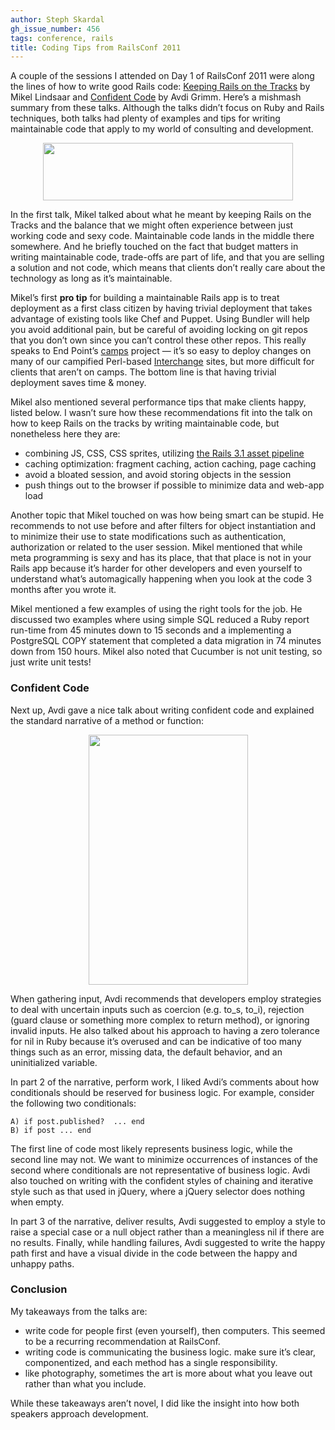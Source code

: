 ```yaml
---
author: Steph Skardal
gh_issue_number: 456
tags: conference, rails
title: Coding Tips from RailsConf 2011
---
```


A couple of the sessions I attended on Day 1 of RailsConf 2011 were along the lines of how to write good Rails code: [Keeping Rails on the Tracks](https://conferences.oreilly.com/rails2011/public/schedule/detail/17703) by Mikel Lindsaar and [Confident Code](https://conferences.oreilly.com/rails2011/public/schedule/detail/18418) by Avdi Grimm. Here’s a mishmash summary from these talks. Although the talks didn’t focus on Ruby and Rails techniques, both talks had plenty of examples and tips for writing maintainable code that apply to my world of consulting and development.

<a href="/blog/2011/05/20/coding-tips-from-railsconf-2011/image-0-big.jpeg" onblur="try {parent.deselectBloggerImageGracefully();} catch(e) {}"><img alt="" border="0" id="BLOGGER_PHOTO_ID_5608600298183857506" src="/blog/2011/05/20/coding-tips-from-railsconf-2011/image-0.jpeg" style="display:block; margin:0px auto 10px; text-align:center;cursor:pointer; cursor:hand;width: 400px; height: 92px;"/></a>

In the first talk, Mikel talked about what he meant by keeping Rails on the Tracks and the balance that we might often experience between just working code and sexy code. Maintainable code lands in the middle there somewhere. And he briefly touched on the fact that budget matters in writing maintainable code, trade-offs are part of life, and that you are selling a solution and not code, which means that clients don’t really care about the technology as long as it’s maintainable.

Mikel’s first **pro tip** for building a maintainable Rails app is to treat deployment as a first class citizen by having trivial deployment that takes advantage of existing tools like Chef and Puppet. Using Bundler will help you avoid additional pain, but be careful of avoiding locking on git repos that you don’t own since you can’t control these other repos. This really speaks to End Point’s [camps](http://www.devcamps.org/) project — it’s so easy to deploy changes on many of our campified Perl-based [Interchange](http://www.icdevgroup.org/i/dev) sites, but more difficult for clients that aren’t on camps. The bottom line is that having trivial deployment saves time & money.

Mikel also mentioned several performance tips that make clients happy, listed below. I wasn’t sure how these recommendations fit into the talk on how to keep Rails on the tracks by writing maintainable code, but nonetheless here they are:

- combining JS, CSS, CSS sprites, utilizing [the Rails 3.1 asset pipeline](/blog/2011/05/17/rails-3-at-railsconf-2011)
- caching optimization: fragment caching, action caching, page caching
- avoid a bloated session, and avoid storing objects in the session
- push things out to the browser if possible to minimize data and web-app load

Another topic that Mikel touched on was how being smart can be stupid. He recommends to not use before and after filters for object instantiation and to minimize their use to state modifications such as authentication, authorization or related to the user session. Mikel mentioned that while meta programming is sexy and has its place, that that place is not in your Rails app because it’s harder for other developers and even yourself to understand what’s automagically happening when you look at the code 3 months after you wrote it.

Mikel mentioned a few examples of using the right tools for the job. He discussed two examples where using simple SQL reduced a Ruby report run-time from 45 minutes down to 15 seconds and a implementing a PostgreSQL COPY statement that completed a data migration in 74 minutes down from 150 hours. Mikel also noted that Cucumber is not unit testing, so just write unit tests!

### Confident Code

Next up, Avdi gave a nice talk about writing confident code and explained the standard narrative of a method or function:

<a href="/blog/2011/05/20/coding-tips-from-railsconf-2011/image-1-big.jpeg" onblur="try {parent.deselectBloggerImageGracefully();} catch(e) {}"><img alt="" border="0" id="BLOGGER_PHOTO_ID_5608892855043260754" src="/blog/2011/05/20/coding-tips-from-railsconf-2011/image-1.jpeg" style="display:block; margin:0px auto 10px; text-align:center;cursor:pointer; cursor:hand;width: 255px; height: 400px;"/></a>

When gathering input, Avdi recommends that developers employ strategies to deal with uncertain inputs such as coercion (e.g. to_s, to_i), rejection (guard clause or something more complex to return method), or ignoring invalid inputs. He also talked about his approach to having a zero tolerance for nil in Ruby because it’s overused and can be indicative of too many things such as an error, missing data, the default behavior, and an uninitialized variable.

In part 2 of the narrative, perform work, I liked Avdi’s comments about how conditionals should be reserved for business logic. For example, consider the following two conditionals:

```nohighlight
A) if post.published?  ... end
B) if post ... end
```

The first line of code most likely represents business logic, while the second line may not. We want to minimize occurrences of instances of the second where conditionals are not representative of business logic. Avdi also touched on writing with the confident styles of chaining and iterative style such as that used in jQuery, where a jQuery selector does nothing when empty.

In part 3 of the narrative, deliver results, Avdi suggested to employ a style to raise a special case or a null object rather than a meaningless nil if there are no results. Finally, while handling failures, Avdi suggested to write the happy path first and have a visual divide in the code between the happy and unhappy paths.

### Conclusion

My takeaways from the talks are:

- write code for people first (even yourself), then computers. This seemed to be a recurring recommendation at RailsConf.
- writing code is communicating the business logic. make sure it’s clear, componentized, and each method has a single responsibility.
- like photography, sometimes the art is more about what you leave out rather than what you include.

While these takeaways aren’t novel, I did like the insight into how both speakers approach development.
